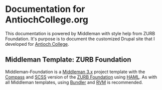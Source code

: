 # Documentation for AntiochCollege.org

This documentation is powered by Middleman with style help from ZURB
Foundation. It's purpose is to document the customized Drupal site that
I developed for [Antioch College](http://antiochcollege.org).

## Middleman Template: ZURB Foundation 

Middleman-Foundation is a [Middleman 3.x](http://middlemanapp.com/) project template with the [Compass](http://compass-style.org) and [SCSS](http://sass-lang.com/) version of the [ZURB Foundation](http://foundation.zurb.com/) using [HAML](http://haml-lang.com/). As with all Middleman templates, using [Bundler](http://gembundler.com/) and [RVM](https://rvm.io/) is recommended.
